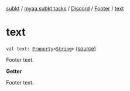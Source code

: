 [subkt](../../../index.md) / [myaa.subkt.tasks](../../index.md) / [Discord](../index.md) / [Footer](index.md) / [text](./text.md)

# text

`val text: `[`Property`](https://docs.gradle.org/current/javadoc/org/gradle/api/provider/Property.html)`<`[`String`](https://kotlinlang.org/api/latest/jvm/stdlib/kotlin/-string/index.html)`>` [(source)](https://github.com/Myaamori/SubKt/blob/0.1.19/src/main/kotlin/myaa/subkt/tasks/discordtask.kt#L62)

Footer text.

**Getter**

Footer text.

